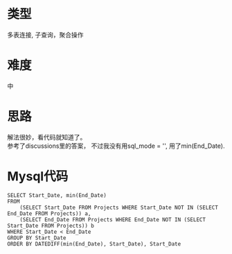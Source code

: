 # 类型

多表连接, 子查询，聚合操作

# 难度

中

# 思路

解法很妙，看代码就知道了。  
参考了discussions里的答案， 不过我没有用sql_mode = '', 用了min(End_Date).


# Mysql代码

```
SELECT Start_Date, min(End_Date)
FROM 
    (SELECT Start_Date FROM Projects WHERE Start_Date NOT IN (SELECT End_Date FROM Projects)) a,
    (SELECT End_Date FROM Projects WHERE End_Date NOT IN (SELECT Start_Date FROM Projects)) b 
WHERE Start_Date < End_Date
GROUP BY Start_Date 
ORDER BY DATEDIFF(min(End_Date), Start_Date), Start_Date
```
